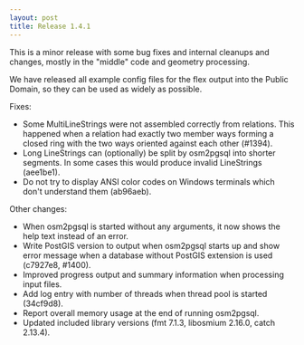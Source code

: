 ```yaml
---
layout: post
title: Release 1.4.1
---
```


This is a minor release with some bug fixes and internal cleanups and changes,
mostly in the "middle" code and geometry processing.

We have released all example config files for the flex output into the Public
Domain, so they can be used as widely as possible.

Fixes:

* Some MultiLineStrings were not assembled correctly from relations. This
  happened when a relation had exactly two member ways forming a closed ring
  with the two ways oriented against each other (#1394).
* Long LineStrings can (optionally) be split by osm2pgsql into shorter
  segments. In some cases this would produce invalid LineStrings (aee1be1).
* Do not try to display ANSI color codes on Windows terminals which don't
  understand them (ab96aeb).

Other changes:

* When osm2pgsql is started without any arguments, it now shows the help text
  instead of an error.
* Write PostGIS version to output when osm2pgsql starts up and show error
  message when a database without PostGIS extension is used (c7927e8, #1400).
* Improved progress output and summary information when processing input files.
* Add log entry with number of threads when thread pool is started (34cf9d8).
* Report overall memory usage at the end of running osm2pgsql.
* Updated included library versions (fmt 7.1.3, libosmium 2.16.0, catch 2.13.4).

